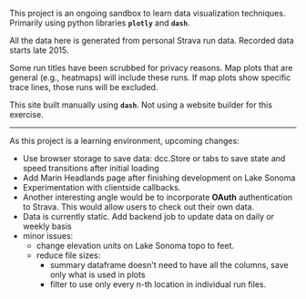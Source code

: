 This project is an ongoing sandbox to learn data visualization techniques. Primarily using python libraries **`plotly`** and **`dash`**.

All the data here is generated from personal Strava run data.  Recorded data starts late 2015.    

Some run titles have been scrubbed for privacy reasons. Map plots that are general (e.g., heatmaps) will include these runs. If map plots show specific trace lines, those runs will be excluded.

This site built manually using **``dash``**.  Not using a website builder for this exercise.


---
As this project is a learning environment, upcoming changes:
* Use browser storage to save data: dcc.Store or tabs to save state and speed transitions after initial loading
* Add Marin Headlands page after finishing development on Lake Sonoma
* Experimentation with clientside callbacks.
* Another interesting angle would be to incorporate **OAuth** authentication to Strava. This would allow users to check out their own data.
* Data is currently static. Add backend job to update data on daily or weekly basis
* minor issues:
  * change elevation units on Lake Sonoma topo to feet.
  * reduce file sizes:
    * summary dataframe doesn't need to have all the columns, save only what is used in plots
    * filter to use only every n-th location in individual run files.